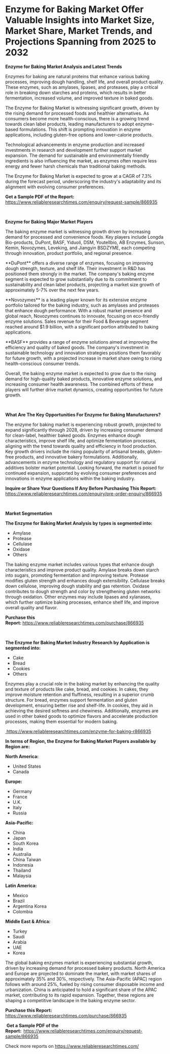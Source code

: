 <p><h1>Enzyme for Baking Market Offer Valuable Insights into Market Size, Market Share, Market Trends, and Projections Spanning from 2025 to 2032</h1></p><p><strong>Enzyme for Baking Market Analysis and Latest Trends</strong></p>
<p><p>Enzymes for baking are natural proteins that enhance various baking processes, improving dough handling, shelf life, and overall product quality. These enzymes, such as amylases, lipases, and proteases, play a critical role in breaking down starches and proteins, which results in better fermentation, increased volume, and improved texture in baked goods.</p><p>The Enzyme for Baking Market is witnessing significant growth, driven by the rising demand for processed foods and healthier alternatives. As consumers become more health-conscious, there is a growing trend towards clean label products, leading manufacturers to adopt enzyme-based formulations. This shift is prompting innovation in enzyme applications, including gluten-free options and lower-calorie products.</p><p>Technological advancements in enzyme production and increased investments in research and development further support market expansion. The demand for sustainable and environmentally friendly ingredients is also influencing the market, as enzymes often require less energy and fewer harsh chemicals than traditional baking methods.</p><p>The Enzyme for Baking Market is expected to grow at a CAGR of 7.3% during the forecast period, underscoring the industry's adaptability and its alignment with evolving consumer preferences.</p></p>
<p><strong>Get a Sample PDF of the Report:&nbsp;</strong> <a href="https://www.reliableresearchtimes.com/enquiry/request-sample/866935?utm_campaign=2999&utm_medium=2&utm_source=Github&utm_content=ia&utm_term=01042025&utm_id=enzyme-for-baking">https://www.reliableresearchtimes.com/enquiry/request-sample/866935</a></p>
<p>&nbsp;</p>
<p><strong>Enzyme for Baking Major Market Players</strong></p>
<p><p>The baking enzyme market is witnessing growth driven by increasing demand for processed and convenience foods. Key players include Longda Bio-products, DuPont, BASF, Yiduoli, DSM, Youtellbio, AB Enzymes, Sunson, Kemin, Novozymes, Leveking, and Jiangyin BSDZYME, each competing through innovation, product portfolio, and regional presence.</p><p>**DuPont** offers a diverse range of enzymes, focusing on improving dough strength, texture, and shelf life. Their investment in R&D has positioned them strongly in the market. The company's baking enzyme segment is expected to grow substantially due to its commitment to sustainability and clean label products, projecting a market size growth of approximately 5-7% over the next few years.</p><p>**Novozymes** is a leading player known for its extensive enzyme portfolio tailored for the baking industry, such as amylases and proteases that enhance dough performance. With a robust market presence and global reach, Novozymes continues to innovate, focusing on eco-friendly enzyme solutions. Sales revenue for their Food & Beverage segment reached around $1.9 billion, with a significant portion attributed to baking applications.</p><p>**BASF** provides a range of enzyme solutions aimed at improving the efficiency and quality of baked goods. The company's investment in sustainable technology and innovation strategies positions them favorably for future growth, with a projected increase in market share owing to rising health-conscious consumer trends.</p><p>Overall, the baking enzyme market is expected to grow due to the rising demand for high-quality baked products, innovative enzyme solutions, and increasing consumer health awareness. The combined efforts of these players will further drive market dynamics, creating opportunities for future growth.</p></p>
<p>&nbsp;</p>
<p><strong>What Are The Key Opportunities For Enzyme for Baking Manufacturers?</strong></p>
<p><p>The enzyme for baking market is experiencing robust growth, projected to expand significantly through 2028, driven by increasing consumer demand for clean-label, healthier baked goods. Enzymes enhance dough characteristics, improve shelf life, and optimize fermentation processes, aligning with the trend towards quality and efficiency in food production. Key growth drivers include the rising popularity of artisanal breads, gluten-free products, and innovative bakery formulations. Additionally, advancements in enzyme technology and regulatory support for natural additives bolster market potential. Looking forward, the market is poised for continued expansion, supported by evolving consumer preferences and innovations in enzyme applications within the baking industry.</p></p>
<p><strong>Inquire or Share Your Questions If Any Before Purchasing This Report:</strong> <a href="https://www.reliableresearchtimes.com/enquiry/pre-order-enquiry/866935?utm_campaign=2999&utm_medium=2&utm_source=Github&utm_content=ia&utm_term=01042025&utm_id=enzyme-for-baking">https://www.reliableresearchtimes.com/enquiry/pre-order-enquiry/866935</a></p>
<p>&nbsp;</p>
<p><strong>Market Segmentation</strong></p>
<p><strong>The Enzyme for Baking Market Analysis by types is segmented into:</strong></p>
<p><ul><li>Amylase</li><li>Protease</li><li>Cellulase</li><li>Oxidase</li><li>Others</li></ul></p>
<p><p>The baking enzyme market includes various types that enhance dough characteristics and improve product quality. Amylase breaks down starch into sugars, promoting fermentation and improving texture. Protease modifies gluten strength and enhances dough extensibility. Cellulase breaks down cellulose, improving dough stability and gas retention. Oxidase contributes to dough strength and color by strengthening gluten networks through oxidation. Other enzymes may include lipases and xylanases, which further optimize baking processes, enhance shelf life, and improve overall quality and flavor.</p></p>
<p><strong>Purchase this Report:&nbsp;</strong><a href="https://www.reliableresearchtimes.com/purchase/866935?utm_campaign=2999&utm_medium=2&utm_source=Github&utm_content=ia&utm_term=01042025&utm_id=enzyme-for-baking">https://www.reliableresearchtimes.com/purchase/866935</a></p>
<p>&nbsp;</p>
<p><strong>The Enzyme for Baking Market Industry Research by Application is segmented into:</strong></p>
<p><ul><li>Cake</li><li>Bread</li><li>Cookies</li><li>Others</li></ul></p>
<p><p>Enzymes play a crucial role in the baking market by enhancing the quality and texture of products like cake, bread, and cookies. In cakes, they improve moisture retention and fluffiness, resulting in a superior crumb structure. For bread, enzymes support fermentation and gluten development, ensuring better rise and shelf-life. In cookies, they aid in achieving the desired softness and chewiness. Additionally, enzymes are used in other baked goods to optimize flavors and accelerate production processes, making them essential for modern baking.</p></p>
<p><a href="https://www.reliableresearchtimes.com/enzyme-for-baking-r866935?utm_campaign=2999&utm_medium=2&utm_source=Github&utm_content=ia&utm_term=01042025&utm_id=enzyme-for-baking">&nbsp;https://www.reliableresearchtimes.com/enzyme-for-baking-r866935</a></p>
<p><strong>In terms of Region, the Enzyme for Baking Market Players available by Region are:</strong></p>
<p>
    <p> <strong> North America: </strong>
        <ul>
            <li>United States</li>
            <li>Canada</li>
        </ul>
        </p> 
    <p> <strong> Europe: </strong>
        <ul>
            <li>Germany</li>
            <li>France</li>
            <li>U.K.</li>
            <li>Italy</li>
            <li>Russia</li>
        </ul>
        </p> 
    <p> <strong> Asia-Pacific: </strong>
        <ul>
            <li>China</li>
            <li>Japan</li>
            <li>South Korea</li>
            <li>India</li>
            <li>Australia</li>
            <li>China Taiwan</li>
            <li>Indonesia</li>
            <li>Thailand</li>
            <li>Malaysia</li>
        </ul>
        </p> 
    <p> <strong> Latin America: </strong>
        <ul>
            <li>Mexico</li>
            <li>Brazil</li>
            <li>Argentina Korea</li>
            <li>Colombia</li>
        </ul>
        </p> 
    <p> <strong> Middle East & Africa: </strong>
        <ul>
            <li>Turkey</li>
            <li>Saudi</li>
            <li>Arabia</li>
            <li>UAE</li>
            <li>Korea</li>
        </ul>
    </p>
    </p>
<p><p>The global baking enzymes market is experiencing substantial growth, driven by increasing demand for processed bakery products. North America and Europe are projected to dominate the market, with market shares of approximately 35% and 30%, respectively. The Asia-Pacific (APAC) region follows with around 25%, fueled by rising consumer disposable income and urbanization. China is anticipated to hold a significant share of the APAC market, contributing to its rapid expansion. Together, these regions are shaping a competitive landscape in the baking enzyme sector.</p></p>
<p><strong>Purchase this Report: </strong><a href="https://www.reliableresearchtimes.com/purchase/866935?utm_campaign=2999&utm_medium=2&utm_source=Github&utm_content=ia&utm_term=01042025&utm_id=enzyme-for-baking">https://www.reliableresearchtimes.com/purchase/866935</a></p>
<p>&nbsp;<strong>Get a Sample PDF of the Report:&nbsp;&nbsp;</strong><a href="https://www.reliableresearchtimes.com/enquiry/request-sample/866935?utm_campaign=2999&utm_medium=2&utm_source=Github&utm_content=ia&utm_term=01042025&utm_id=enzyme-for-baking">https://www.reliableresearchtimes.com/enquiry/request-sample/866935</a></p>
<p><strong></strong></p>
<p>Check more reports on <a href="https://www.reliableresearchtimes.com/?utm_campaign=2999&utm_medium=2&utm_source=Github&utm_content=ia&utm_term=01042025&utm_id=enzyme-for-baking">https://www.reliableresearchtimes.com/</a></p>